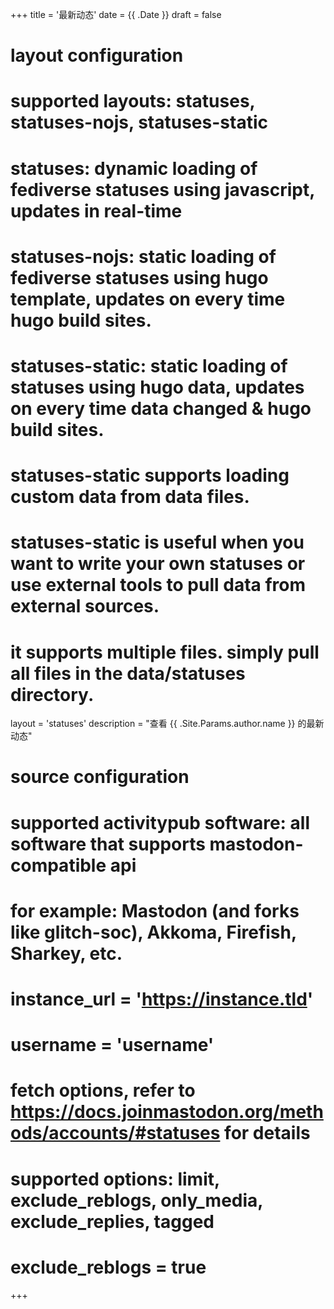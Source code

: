 +++
title = '最新动态'
date = {{ .Date }}
draft = false
# layout configuration
# supported layouts: statuses, statuses-nojs, statuses-static
# statuses: dynamic loading of fediverse statuses using javascript, updates in real-time
# statuses-nojs: static loading of fediverse statuses using hugo template, updates on every time hugo build sites.
# statuses-static: static loading of statuses using hugo data, updates on every time data changed & hugo build sites.
# statuses-static supports loading custom data from data files.
# statuses-static is useful when you want to write your own statuses or use external tools to pull data from external sources.
# it supports multiple files. simply pull all files in the data/statuses directory.
layout = 'statuses'
description = "查看 {{ .Site.Params.author.name }} 的最新动态"
# source configuration
# supported activitypub software: all software that supports mastodon-compatible api
# for example: Mastodon (and forks like glitch-soc), Akkoma, Firefish, Sharkey, etc.
# instance_url = 'https://instance.tld'
# username = 'username'
# fetch options, refer to https://docs.joinmastodon.org/methods/accounts/#statuses for details
# supported options: limit, exclude_reblogs, only_media, exclude_replies, tagged
# exclude_reblogs = true
+++
